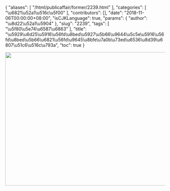{
    "aliases": [
        "/html/publicaffair/former/2239.html"
    ],
    "categories": [
        "\u6821\u52a1\u516c\u5f00"
    ],
    "contributors": [],
    "date": "2018-11-06T00:00:00+08:00",
    "isCJKLanguage": true,
    "params": {
        "author": "\u8d22\u52a1\u5904"
    },
    "slug": "2239",
    "tags": [
        "\u5f80\u5e74\u6587\u6863"
    ],
    "title": "\u5929\u6d25\u5916\u56fd\u8bed\u5927\u5b66\u9644\u5c5e\u5916\u56fd\u8bed\u5b66\u6821\u56fd\u9645\u8bfe\u7a0b\u73ed\u6536\u8d39\u6807\u51c6\u516c\u793a",
    "toc": true
}


<img
    src="https://cdn.tfls.online/mirror/full/6b03491caa15a525eb6507df6e1ffe774bfa81f1.jpg"
    style="display:block;margin-left:auto;margin-right:auto;"
    decoding="async"
    fetchpriority="auto"
    loading="lazy"
    height="420"
    width="600"
/>
